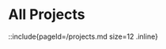 <!--
Content to display at /projects
-->

# All Projects

::include{pageId=/projects.md size=12 .inline}
